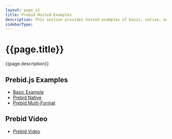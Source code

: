 ```yaml
---
layout: page_v2
title: Prebid Hosted Examples
description: This section provides hosted examples of basic, native, multi-format, and video ads with Prebid.js.
sidebarType:
---
```


# {{page.title}}

{{page.description}}

## Prebid.js Examples

- [Basic Example]({{site.baseurl}}/dev-docs/examples/basic-example.html)
- [Prebid Native]({{site.baseurl}}/dev-docs/examples/native-ad-example.html)
- [Prebid Multi-Format]({{site.baseurl}}/dev-docs/examples/multi-format-example.html)


## Prebid Video

- [Prebid Video]({{site.baseurl}}/examples/video/index.html)
